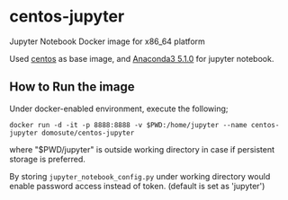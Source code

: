 # centos-jupyter
Jupyter Notebook Docker image for x86_64 platform

Used [centos](https://hub.docker.com/_/centos/) as base image, and [Anaconda3 5.1.0](https://repo.continuum.io/archive/) for jupyter notebook.

How to Run the image
------------
Under docker-enabled environment, execute the following;
```
docker run -d -it -p 8888:8888 -v $PWD:/home/jupyter --name centos-jupyter domosute/centos-jupyter
```
where "$PWD/jupyter" is outside working directory in case if persistent storage is preferred.

By storing `jupyter_notebook_config.py` under working directory would enable password access instead of token. (default is set as 'jupyter')
